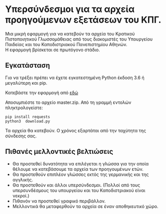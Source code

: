 # Υπερσύνδεσμοι για τα αρχεία προηγούμενων εξετάσεων του ΚΠΓ.

Μια μικρή εφαρμογή για να κατεβούν τα αρχεία του Κρατικού Πιστοποιητικού Γλωσσομάθειας από τους διακομιστές του Υπουργείου Παιδείας και του Καποδιστριακού Πανεπιστημίου Αθηνών.  
Η εφαρμογή βρίσκεται σε πρωτόγονο στάδιο.


## Εγκατάσταση
Για να τρέξει πρέπει να έχετε εγκατεστημένη Python έκδοση 3.6 ή μεγαλύτερη και pip.

Κατεβάστε την εφαρμογή από [εδώ](https://github.com/kamar/kpg_exams/archive/master.zip)

Αποσυμπιέστε το αρχείο master.zip.
Από τη γραμμή εντολών πληκτρολογείστε:  
   
   `pip install requests`  
   `python3  download.py`  

Τα αρχεία θα κατεβούν. Ο χρόνος εξαρτάται από την ταχύτητα της σύνδεσης σας.  

## Πιθανές μελλοντικές βελτιώσεις  
- Θα προστεθεί δυνατότητα να επιλέγεται η γλώσσα για την οποία θέλουμε να κατεβάσουμε τα αρχεία των προηγουμένων ετών.
- Θα προστεθούν επιπλέον γλώσσες εκτός της γερμανικής και της αγγλικής.
- Θα προστεθούν και άλλοι υπερσύνδεσμοι. (Πολλοί από τους υπερσυνδέσμους του υπουργείου και του Καποδιστριακού είναι νεκροί.)
- Πιθανόν να προστεθεί γραφικό περιβάλλον.
- Μελλοντικά θα μεταφερθούν τα αρχεία σε έναν αποθηκευτικό χώρο.